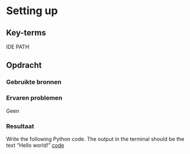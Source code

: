 # Setting up

## Key-terms
IDE
PATH

## Opdracht
### Gebruikte bronnen

### Ervaren problemen
Geen

### Resultaat

Write the following Python code. The output in the terminal should be the text “Hello world!”
[code](code/01_helloworld.py)